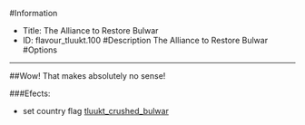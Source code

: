 #Information
 - Title: The Alliance to Restore Bulwar
 - ID: flavour_tluukt.100
#Description
The Alliance to Restore Bulwar
#Options

___
##Wow! That makes absolutely no sense!

###Efects:<ul><li>set country flag [tluukt_crushed_bulwar](../flags/tluukt_crushed_bulwar.md)</li></ul>
